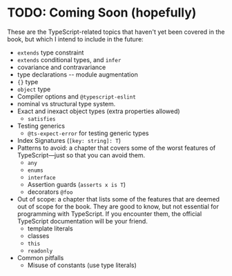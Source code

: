 # TODO: Coming Soon (hopefully)

These are the TypeScript-related topics that haven't yet been covered in the book, but which I intend to include in the future:

- `extends` type constraint
- `extends` conditional types, and `infer`
- covariance and contravariance
- type declarations
  -- module augmentation
- `{}` type
- `object` type
- Compiler options and `@typescript-eslint`
- nominal vs structural type system.
- Exact and inexact object types (extra properties allowed)
  - `satisfies`
- Testing generics
  - `@ts-expect-error` for testing generic types
- Index Signatures (`[key: string]: T`)
- Patterns to avoid: a chapter that covers some of the worst features of TypeScript—just so that you can avoid them.
  - `any`
  - `enums`
  - `interface`
  - Assertion guards (`asserts x is T`)
  - decorators `@foo`
- Out of scope: a chapter that lists some of the features that are deemed out of scope for the book. They are good to know, but not essential for programming with TypeScript. If you encounter them, the official TypeScript documentation will be your friend. 
  - template literals
  - classes
  - `this`
  - `readonly`
- Common pitfalls
  - Misuse of constants (use type literals)

